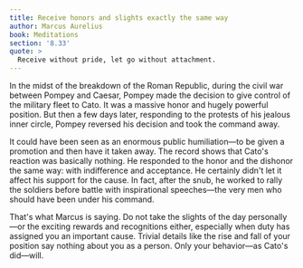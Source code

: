 ```yaml
---
title: Receive honors and slights exactly the same way
author: Marcus Aurelius
book: Meditations
section: '8.33'
quote: >
  Receive without pride, let go without attachment.
---
```


In the midst of the breakdown of the Roman Republic, during the civil war between Pompey and Caesar, Pompey made the decision to give control of the military fleet to Cato. It was a massive honor and hugely powerful position. But then a few days later, responding to the protests of his jealous inner circle, Pompey reversed his decision and took the command away.

It could have been seen as an enormous public humiliation—to be given a promotion and then have it taken away. The record shows that Cato's reaction was basically nothing. He responded to the honor and the dishonor the same way: with indifference and acceptance. He certainly didn't let it affect his support for the cause. In fact, after the snub, he worked to rally the soldiers before battle with inspirational speeches—the very men who should have been under his command.

That's what Marcus is saying. Do not take the slights of the day personally—or the exciting rewards and recognitions either, especially when duty has assigned you an important cause. Trivial details like the rise and fall of your position say nothing about you as a person. Only your behavior—as Cato's did—will.
